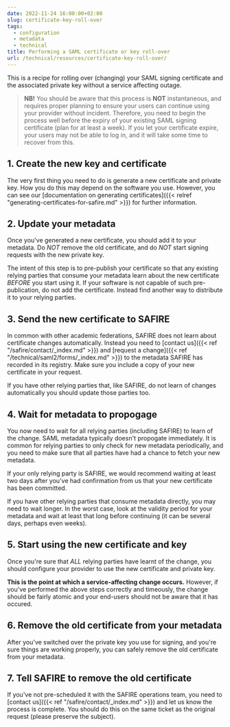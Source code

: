 ```yaml
---
date: 2022-11-24 16:00:00+02:00
slug: certificate-key-roll-over
tags:
  - configuration
  - metadata
  - technical
title: Performing a SAML certificate or key roll-over
url: /technical/resources/certificate-key-roll-over/
---
```


This is a recipe for rolling over (changing) your SAML signing certificate and the associated private key without a service affecting outage.

> **NB!** You should be aware that this process is **NOT** instantaneous, and requires proper planning to ensure your users can continue using your provider without incident. Therefore, you need to begin the process well before the expiry of your existing SAML signing certificate (plan for at least a week). If you let your certificate expire, your users may not be able to log in, and it will take some time to recover from this.

## 1. Create the new key and certificate

The very first thing you need to do is generate a new certificate and private key. How you do this may depend on the software you use. However, you can see our [documentation on generating certificates]({{< relref "generating-certificates-for-safire.md" >}}) for further information.

## 2. Update your metadata

Once you've generated a new certificate, you should add it to your metadata. Do *NOT* remove the old certificate, and do *NOT* start signing requests with the new private key.

The intent of this step is to pre-publish your certificate so that any existing relying parties that consume your metadata learn about the new certificate *BEFORE* you start using it. If your software is not capable of such pre-publication, do not add the certificate. Instead find another way to distribute it to your relying parties.

## 3. Send the new certificate to SAFIRE

In common with other academic federations, SAFIRE does not learn about certificate changes automatically. Instead you need to [contact us]({{< ref "/safire/contact/_index.md" >}}) and [request a change]({{< ref "/technical/saml2/forms/_index.md" >}}) to the metadata SAFIRE has recorded in its registry. Make sure you include a copy of your new certificate in your request.

If you have other relying parties that, like SAFIRE, do not learn of changes automatically you should update those parties too.

## 4. Wait for metadata to propogage

You now need to wait for all relying parties (including SAFIRE) to learn of the change. SAML metadata typically doesn't propogate immediately. It is common for relying parties to only check for new metadata periodically, and you need to make sure that all parties have had a chance to fetch your new metadata.

If your only relying party is SAFIRE, we would recommend waiting at least two days after you've had confirmation from us that your new certificate has been committed.

If you have other relying parties that consume metadata directly, you may need to wait longer. In the worst case, look at the validity period for your metadata and wait at least that long before continuing (it can be several days, perhaps even weeks).

## 5. Start using the new certificate and key

Once you're sure that *ALL* relying parties have learnt of the change, you should configure your provider to use the new certificate and private key.

**This is the point at which a service-affecting change occurs.** However, if you've performed the above steps correctly and timeously, the change should be fairly atomic and your end-users should not be aware that it has occured.

## 6. Remove the old certificate from your metadata

After you've switched over the private key you use for signing, and you're sure things are working properly, you can safely remove the old certificate from your metadata.

## 7. Tell SAFIRE to remove the old certificate

If you've not pre-scheduled it with the SAFIRE operations team, you need to [contact us]({{< ref "/safire/contact/_index.md" >}}) and let us know the process is complete. You should do this on the same ticket as the original request (please preserve the subject).
